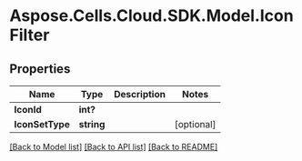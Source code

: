 # Aspose.Cells.Cloud.SDK.Model.IconFilter
## Properties

Name | Type | Description | Notes
------------ | ------------- | ------------- | -------------
**IconId** | **int?** |  | 
**IconSetType** | **string** |  | [optional] 

[[Back to Model list]](../README.md#documentation-for-models) [[Back to API list]](../README.md#documentation-for-api-endpoints) [[Back to README]](../README.md)

